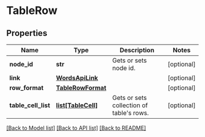 # TableRow

## Properties
Name | Type | Description | Notes
------------ | ------------- | ------------- | -------------
**node_id** | **str** | Gets or sets node id. | [optional] 
**link** | [**WordsApiLink**](WordsApiLink.md) |  | [optional] 
**row_format** | [**TableRowFormat**](TableRowFormat.md) |  | [optional] 
**table_cell_list** | [**list[TableCell]**](TableCell.md) | Gets or sets collection of table&#x27;s rows. | [optional] 

[[Back to Model list]](../README.md#documentation-for-models) [[Back to API list]](../README.md#documentation-for-api-endpoints) [[Back to README]](../README.md)

